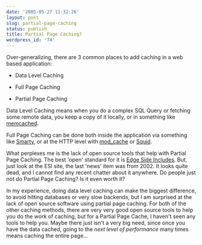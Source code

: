 ```yaml
---
date: '2005-05-27 11:32:26'
layout: post
slug: partial-page-caching
status: publish
title: Partial Page Caching?
wordpress_id: '74'
---
```


Over-generalizing, there are 3 common places to add caching in a web based application:


  * Data Level Caching

  * Full Page Caching

  * Partial Page Caching


  

Data Level Caching means when you do a complex SQL Query or fetching some remote data, you keep a copy of it locally, or in something like [memcached](http://www.danga.com/memcached/).  
  

Full Page Caching can be done both inside the application via something like [Smarty](http://smarty.php.net/manual/en/caching.php), or at the HTTP level with [mod_cache](http://httpd.apache.org/docs-2.1/mod/mod_cache.html) or [Squid](http://www.squid-cache.org/).
  
  

What perplexes me is the lack of open source tools that help with Partial Page Caching.  The best 'open' standard for it is [Edge Side Includes](http://www.esi.org/).  But, just look at the ESI site, the last 'news' item was from 2002.  It looks quite dead, and I cannot find any recent chatter about it anywhere.  Do people just not do Partial Page Caching?  Is it even worth it?
  
  

In my experience, doing data level caching can make the biggest difference, to avoid hitting databases or very slow backends, but I am surprised at the lack of open source software using partial page caching. For both of the other caching methods, there are very very good open source tools to help you do the _work_ of caching, but for a Partial Page Cache, I haven't seen any tools to help you.  Maybe there just isn't a very big need, since once you have the data cached, going to the _next level of performance_ many times means caching the entire page...
